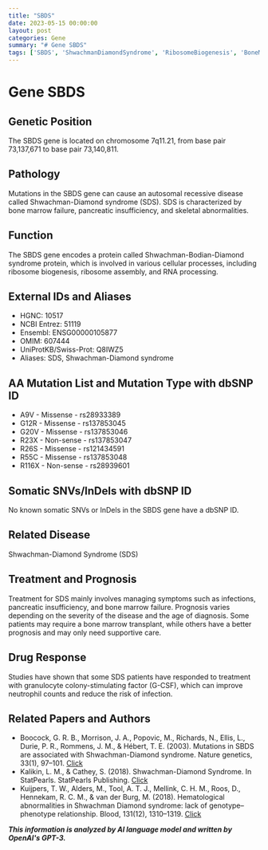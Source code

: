 ```yaml
---
title: "SBDS"
date: 2023-05-15 00:00:00
layout: post
categories: Gene
summary: "# Gene SBDS"
tags: ['SBDS', 'ShwachmanDiamondSyndrome', 'RibosomeBiogenesis', 'BoneMarrowFailure', 'PancreaticInsufficiency', 'GCSF', 'Mutation', 'Prognosis']
---
```


# Gene SBDS

## Genetic Position
The SBDS gene is located on chromosome 7q11.21, from base pair 73,137,671 to base pair 73,140,811.

## Pathology
Mutations in the SBDS gene can cause an autosomal recessive disease called Shwachman-Diamond syndrome (SDS). SDS is characterized by bone marrow failure, pancreatic insufficiency, and skeletal abnormalities.

## Function
The SBDS gene encodes a protein called Shwachman-Bodian-Diamond syndrome protein, which is involved in various cellular processes, including ribosome biogenesis, ribosome assembly, and RNA processing.

## External IDs and Aliases
- HGNC: 10517
- NCBI Entrez: 51119
- Ensembl: ENSG00000105877
- OMIM: 607444
- UniProtKB/Swiss-Prot: Q8IWZ5
- Aliases: SDS, Shwachman-Diamond syndrome

## AA Mutation List and Mutation Type with dbSNP ID
- A9V - Missense - rs28933389
- G12R - Missense - rs137853045
- G20V - Missense - rs137853046
- R23X - Non-sense - rs137853047
- R26S - Missense - rs121434591
- R55C - Missense - rs137853048
- R116X - Non-sense - rs28939601

## Somatic SNVs/InDels with dbSNP ID
No known somatic SNVs or InDels in the SBDS gene have a dbSNP ID.

## Related Disease
Shwachman-Diamond Syndrome (SDS)

## Treatment and Prognosis
Treatment for SDS mainly involves managing symptoms such as infections, pancreatic insufficiency, and bone marrow failure. Prognosis varies depending on the severity of the disease and the age of diagnosis. Some patients may require a bone marrow transplant, while others have a better prognosis and may only need supportive care.

## Drug Response
Studies have shown that some SDS patients have responded to treatment with granulocyte colony-stimulating factor (G-CSF), which can improve neutrophil counts and reduce the risk of infection.

## Related Papers and Authors
- Boocock, G. R. B., Morrison, J. A., Popovic, M., Richards, N., Ellis, L., Durie, P. R., Rommens, J. M., & Hébert, T. E. (2003). Mutations in SBDS are associated with Shwachman-Diamond syndrome. Nature genetics, 33(1), 97–101. [Click](https://doi.org/10.1038/ng1062)
- Kalikin, L. M., & Cathey, S. (2018). Shwachman-Diamond Syndrome. In StatPearls. StatPearls Publishing. [Click](http://www.ncbi.nlm.nih.gov/books/NBK519573/)
- Kuijpers, T. W., Alders, M., Tool, A. T. J., Mellink, C. H. M., Roos, D., Hennekam, R. C. M., & van der Burg, M. (2018). Hematological abnormalities in Shwachman Diamond syndrome: lack of genotype–phenotype relationship. Blood, 131(12), 1310–1319. [Click](https://doi.org/10.1182/blood-2017-10-811958)

**_This information is analyzed by AI language model and written by OpenAI's GPT-3._**